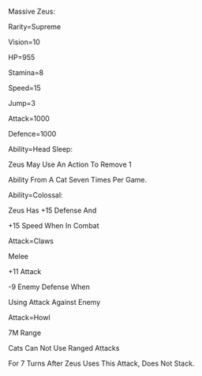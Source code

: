 Massive Zeus:

Rarity=Supreme

Vision=10

HP=955

Stamina=8

Speed=15

Jump=3

Attack=1000

Defence=1000

Ability=Head Sleep:

Zeus May Use An Action To Remove 1

Ability From A Cat Seven Times Per Game.

Ability=Colossal:

Zeus Has +15 Defense And

+15 Speed When In Combat

Attack=Claws

Melee

+11 Attack

-9 Enemy Defense When

Using Attack Against Enemy

Attack=Howl

7M Range

Cats Can Not Use Ranged Attacks

For 7 Turns After Zeus Uses This Attack, Does Not Stack.
